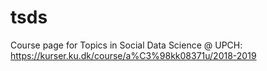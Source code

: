 # tsds
Course page for Topics in Social Data Science @ UPCH: https://kurser.ku.dk/course/a%C3%98kk08371u/2018-2019

